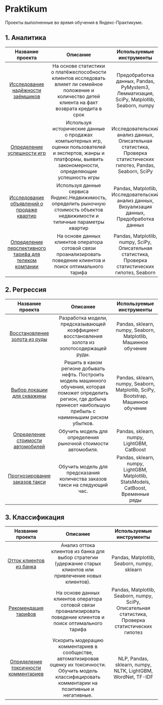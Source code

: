 # Praktikum
Проекты выполненные во время обучения в Яндекс-Практикуме.

## 1. Аналитика
| Название проекта | Описание | Используемые инструменты |
| :--------------: | :------: | :----------------------: |
| [Исследование надёжности заёмщиков](Исследование%20надежности%20заемщиков) | На основе статистики о платёжеспособности клиентов исследовать влияет ли семейное положение и количество детей клиента на факт возврата кредита в срок | Предобработка данных, Pandas, PyMystem3, Лемматизация, SciPy, Matplotlib, Seaborn, numpy |
| [Определение успешности игр](Определение%20успешности%20игр) | Используя исторические данные о продажах компьютерных игр, оценки пользователей и экспертов, жанры и платформы, выявить закономерности, определяющие успешность игры  | Исследовательский анализ данных, Описательная статистика, Проверка статистических гипотез, Pandas,  Seaborn, SciPy |
| [Исследование объявлений о продаже квартир](Исследование%20объявлений%20о%20продаже%20квартир) | Используя данные сервиса Яндекс.Недвижимость, определить рыночную стоимость объектов недвижимости и типичные параметры квартир | Pandas, Matplotlib, Исследовательский анализ данных, Визуализация данных, Предобработка данных |
| [Определение перспективного тарифа для телеком компании](Определение%20перспективного%20тарифа%20для%20телеком%20компании) | На основе данных клиентов оператора сотовой связи проанализировать поведение клиентов и поиск оптимального тарифа | Pandas, Matplotlib, numpy, SciPy, Описательная статистика, Проверка статистических гипотез, Seaborn |

## 2. Регрессия
| Название проекта | Описание | Используемые инструменты |
| :--------------: | :------: | :----------------------: |
| [Восстановление золота из руды](Восстановление%20золота%20из%20руды) | Разработка модели, предсказывающей коэффициент восстановления золота из золотосодержащей руды. | Pandas, sklearn, numpy, Seaborn, Matplotlib, Машинное обучение |
| [Выбор локации для скважины](Выбор%20локации%20для%20скважины) | Решить в каком регионе добывать нефть. Построить модель машинного обучения, которая поможет определить регион, где добыча принесет наибольшую прибыль с наименьшим риском убытков. | Pandas, sklearn, numpy, Seaborn, Matplotlib, SciPy, Bootstrap, Машинное обучение |
| [Определение стоимости автомобилей](Определение%20стоимости%20автомобилей) | Обучить модель для определения рыночной стоимости автомобиля. | Pandas, sklearn, numpy, LightGBM, CatBoost |
| [Прогнозирование заказов такси](Прогнозирование%20заказов%20такси) | Обучить модель для предсказания количества заказов такси на следующий час. | Pandas, sklearn, numpy, LightGBM, Matplotlib, StatsModels, CatBoost, Временные ряды |

## 3. Классификация
| Название проекта | Описание | Используемые инструменты |
| :--------------: | :------: | :----------------------: |
| [Отток клиентов из банка](Отток%20клиентов) | Анализ оттока клиентов из банка для выбор стратегии (удержание старых клиентов или привлечение новых клиентов). | Pandas, Matplotlib, Seaborn, numpy, sklearn |
| [Рекомендация тарифов](Рекомендация%20тарифов) | На основе данных клиентов оператора сотовой связи проанализировать поведение клиентов и поиск оптимального тарифа | Pandas, Matplotlib, Seaborn, numpy, SciPy, Описательная статистика, Проверка статистических гипотез |
| [Определение токсичности комментариев](Определение%20токсичных%20комментариев) | Ускорить модерацию комментариев в сообществе, автоматизировав оценку их токсичности. Обучить модель классифицировать комментарии на позитивные и негативные. | NLP, Pandas, sklearn, numpy, NLTK, LightGBM, WordNet, TF-IDF |
